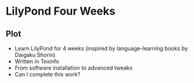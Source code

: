 LilyPond Four Weeks
===================

## Plot

* Learn LilyPond for 4 weeks (inspired by language-learning books by Daigaku Shorin)
* Written in Texinfo
* From software installation to advanced tweaks
* Can I complete this work?
